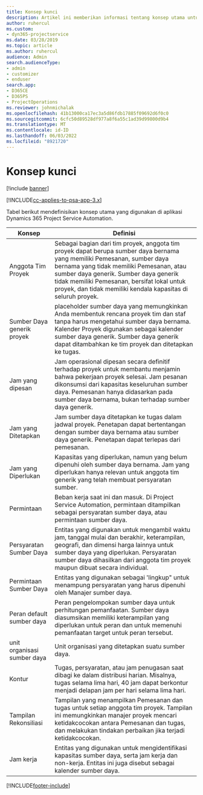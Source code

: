 ```yaml
---
title: Konsep kunci
description: Artikel ini memberikan informasi tentang konsep utama untuk manajemen sumber daya dalam Project Service Automation.
author: ruhercul
ms.custom:
- dyn365-projectservice
ms.date: 03/28/2019
ms.topic: article
ms.author: ruhercul
audience: Admin
search.audienceType:
- admin
- customizer
- enduser
search.app:
- D365CE
- D365PS
- ProjectOperations
ms.reviewer: johnmichalak
ms.openlocfilehash: 41b13000ca17ec3a5d86fdb17885f09692d6f0c0
ms.sourcegitcommit: 6cfc50d89528df977a8f6a55c1ad39d99800d9b4
ms.translationtype: MT
ms.contentlocale: id-ID
ms.lasthandoff: 06/03/2022
ms.locfileid: "8921720"
---
```

# <a name="key-concepts"></a>Konsep kunci

[!include [banner](../includes/psa-now-project-operations.md)]

[!INCLUDE[cc-applies-to-psa-app-3.x](../includes/cc-applies-to-psa-app-3x.md)]

Tabel berikut mendefinisikan konsep utama yang digunakan di aplikasi Dynamics 365 Project Service Automation.

| Konsep                    | Definisi |
|----------------------------|------------|
| Anggota Tim Proyek        | Sebagai bagian dari tim proyek, anggota tim proyek dapat berupa sumber daya bernama yang memiliki Pemesanan, sumber daya bernama yang tidak memiliki Pemesanan, atau sumber daya generik. Sumber daya generik tidak memiliki Pemesanan, bersifat lokal untuk proyek, dan tidak memiliki kendala kapasitas di seluruh proyek. |
| Sumber Daya generik proyek   | placeholder sumber daya yang memungkinkan Anda membentuk rencana proyek tim dan staf tanpa harus mengetahui sumber daya bernama. Kalender Proyek digunakan sebagai kalender sumber daya generik. Sumber daya generik dapat ditambahkan ke tim proyek dan ditetapkan ke tugas. |
| Jam yang dipesan               | Jam operasional dipesan secara definitif terhadap proyek untuk membantu menjamin bahwa pekerjaan proyek selesai. Jam pesanan dikonsumsi dari kapasitas keseluruhan sumber daya. Pemesanan hanya didasarkan pada sumber daya bernama, bukan terhadap sumber daya generik. |
| Jam yang Ditetapkan             | Jam sumber daya ditetapkan ke tugas dalam jadwal proyek. Penetapan dapat bertentangan dengan sumber daya bernama atau sumber daya generik. Penetapan dapat terlepas dari pemesanan. |
| Jam yang Diperlukan             | Kapasitas yang diperlukan, namun yang belum dipenuhi oleh sumber daya bernama. Jam yang diperlukan hanya relevan untuk anggota tim generik yang telah membuat persyaratan sumber. |
| Permintaan                     | Beban kerja saat ini dan masuk. Di Project Service Automation, permintaan ditampilkan sebagai persyaratan sumber daya, atau permintaan sumber daya. |
| Persyaratan Sumber Daya       | Entitas yang digunakan untuk mengambil waktu jam, tanggal mulai dan berakhir, keterampilan, geografi, dan dimensi harga lainnya untuk sumber daya yang diperlukan. Persyaratan sumber daya dihasilkan dari anggota tim proyek maupun dibuat secara individual. |
| Permintaan Sumber Daya           | Entitas yang digunakan sebagai 'lingkup" untuk menampung persyaratan yang harus dipenuhi oleh Manajer sumber daya. |
| Peran default sumber daya      | Peran pengelompokan sumber daya untuk perhitungan pemanfaatan. Sumber daya diasumsikan memiliki keterampilan yang diperlukan untuk peran dan untuk memenuhi pemanfaatan target untuk peran tersebut. |
| unit organisasi sumber daya | Unit organisasi yang ditetapkan suatu sumber daya. |
| Kontur                    | Tugas, persyaratan, atau jam penugasan saat dibagi ke dalam distribusi harian. Misalnya, tugas selama lima hari, 40 jam dapat berkontur menjadi delapan jam per hari selama lima hari. |
| Tampilan Rekonsiliasi        | Tampilan yang menampilkan Pemesanan dan tugas untuk setiap anggota tim proyek. Tampilan ini memungkinkan manajer proyek mencari ketidakcocokan antara Pemesanan dan tugas, dan melakukan tindakan perbaikan jika terjadi ketidakcocokan. |
| Jam kerja                 | Entitas yang digunakan untuk mengidentifikasi kapasitas sumber daya, serta jam kerja dan non-kerja. Entitas ini juga disebut sebagai kalender sumber daya. |


[!INCLUDE[footer-include](../includes/footer-banner.md)]
